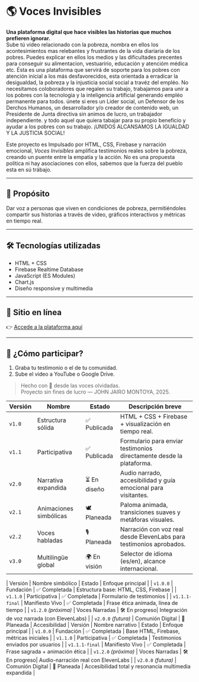 # 🌎 Voces Invisibles

**Una plataforma digital que hace visibles las historias que muchos prefieren ignorar.**  
 Sube tú vídeo relacionado con la pobreza, nombra en ellos los acontesimientos mas relebantes y frustrantes de la vida diariaria de los pobres. Puedes explicar en ellos los medios y las dificultades precentes para conseguir su alimentacion, vestuaririo, educación y atencióm médica etc. Ésta es una plataforma que servirá de soporte para los pobres con atención inicial a los más desfavorecidos, esta orientada  a erradicar la desigualdad, la pobreza y la injusticia social social a travéz del empléo. No necesitamos coloboradores que regalen su trabajo, trabajamos para unir a los pobres con la tecnologia y la inteligencia artificial generando empléo permanente para todos. únete si eres un Lider social, un Defensor de los Derchos Humanos, un desarrollador y/o creador de contenido web, un Presidente de Junta directiva sin animos de lucro, un trabajador independiente. y todo aquel que quiera tabajar para su propio beneficio y ayudar a los pobres con su trabajo. ¡UNIDOS ALCANSAMOS LA IGUALDAD Y LA JUSTICIA SOCIAL!

Este proyecto es Impulsado por HTML, CSS, Firebase y narración emocional, *Voces Invisibles* amplifica testimonios reales sobre la pobreza, creando un puente entre la empatía y la acción. No es una propuesta politica ni hay asociaciones con ellos, sabemos que la fuerza del pueblo esta en sú trábajo.

---

## 🎯 Propósito

Dar voz a personas que viven en condiciones de pobreza, permitiéndoles compartir sus historias a través de video, gráficos interactivos y métricas en tiempo real.

---

## 🛠️ Tecnologías utilizadas

- HTML + CSS
- Firebase Realtime Database
- JavaScript (ES Modules)
- Chart.js
- Diseño responsive y multimedia

---

## 🚀 Sitio en línea

👉 [Accede a la plataforma aquí](https://johnjairo-cell.github.io)

---

## 👥 ¿Cómo participar?

1. Graba tu testimonio o el de tu comunidad.
2. Sube el video a YouTube o Google Drive.

> Hecho con 💜 desde las voces olvidadas.  
> Proyecto sin fines de lucro — JOHN JAIRO MONTOYA, 2025.

| Versión | Nombre                     | Estado       | Descripción breve                                                   |
|---------|--------------------------|--------------|-----------------------------------------------------------------------|
| `v1.0`  | Estructura sólida        | ✅ Publicada  | HTML + CSS + Firebase + visualización en tiempo real.        |
| `v1.1`  | Participativa            | ✅ Publicada  | Formulario para enviar testimonios directamente desde la plataforma.|
| `v2.0`  | Narrativa expandida        | ⏳ En diseño  | Audio narrado, accesibilidad y guía emocional para visitantes.      |  
| `v2.1`  | Animaciones simbólicas     | 🕊️ Planeada   | Paloma animada, transiciones suaves y metáforas visuales.           |
| `v2.2`  | Voces habladas             | 🎙️ Planeada   | Narración con voz real desde ElevenLabs para testimonios aprobados. |
| `v3.0`  | Multilingüe global         | 🌍 En visión  | Selector de idioma (es/en), alcance internacional.                 |

| Versión                  | Nombre simbólico        | Estado        | Enfoque principal                  |
| `v1.0.0`                 | Fundación               | ✅ Completada | Estructura base: HTML, CSS, Firebase             |
| `v1.1.0`                 | Participativa           | ✅ Completada | Formulario de testimonios                        |
| `v1.1.1-final`           | Manifiesto Vivo         | ✅ Completada | Frase ética animada, línea de tiempo             |
| `v1.2.0` *(próxima)*     | Voces Narradas          | 🛠 En progreso| Integración de voz narrada (con ElevenLabs)      |
| `v2.0.0` *(futura)*      | Comunión Digital        | 🔮 Planeada   | Accesibilidad
| Versión                  | Nombre narrativo        | Estado       | Enfoque principal                                            |
| `v1.0.0`                 | Fundación                | ✅ Completada | Base HTML, Firebase, métricas iniciales                         |
| `v1.1.0`                | Participativa            | ✅ Completada | Testimonios enviados por usuarios     |
| `v1.1.1-final`          | Manifiesto Vivo          | ✅ Completada | Frase sagrada + animación ética           |
| `v1.2.0` *(próxima)*    | Voces Narradas           | 🛠 En progreso| Audio-narración real con ElevenLabs       |
| `v2.0.0` *(futura)*     | Comunión Digital         | 🔮 Planeada   | Accesibilidad total y resonancia multimedia expandida   |
